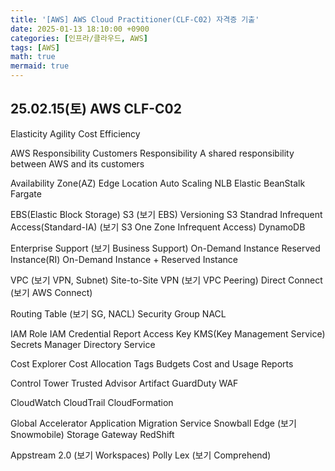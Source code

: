 ```yaml
---
title: '[AWS] AWS Cloud Practitioner(CLF-C02) 자격증 기출'
date: 2025-01-13 18:10:00 +0900
categories: [인프라/클라우드, AWS]
tags: [AWS]
math: true
mermaid: true
---
```


## 25.02.15(토) AWS CLF-C02
Elasticity
Agility
Cost Efficiency

AWS Responsibility
Customers Responsibility
A shared responsibility between AWS and its customers

Availability Zone(AZ)
Edge Location
Auto Scaling
NLB
Elastic BeanStalk
Fargate

EBS(Elastic Block Storage)
S3 (보기 EBS)
Versioning
S3 Standrad Infrequent Access(Standard-IA) (보기 S3 One Zone Infrequent Access)
DynamoDB

Enterprise Support (보기 Business Support)
On-Demand Instance
Reserved Instance(RI)
On-Demand Instance + Reserved Instance

VPC (보기 VPN, Subnet)
Site-to-Site VPN (보기 VPC Peering)
Direct Connect (보기 AWS Connect)

Routing Table (보기 SG, NACL)
Security Group
NACL

IAM Role
IAM Credential Report
Access Key
KMS(Key Management Service)
Secrets Manager
Directory Service

Cost Explorer
Cost Allocation Tags
Budgets
Cost and Usage Reports

Control Tower
Trusted Advisor
Artifact
GuardDuty
WAF

CloudWatch
CloudTrail
CloudFormation

Global Accelerator
Application Migration Service
Snowball Edge (보기 Snowmobile)
Storage Gateway
RedShift

Appstream 2.0 (보기 Workspaces)
Polly
Lex (보기 Comprehend)